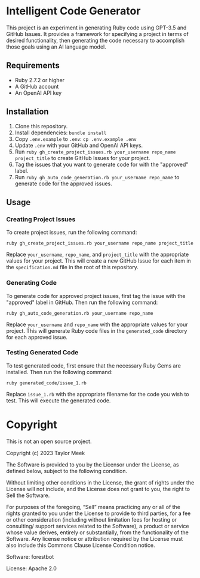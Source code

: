 # Intelligent Code Generator

This project is an experiment in generating Ruby code using GPT-3.5 and GitHub Issues. It provides a framework for specifying a project in terms of desired functionality, then generating the code necessary to accomplish those goals using an AI language model.

## Requirements

- Ruby 2.7.2 or higher
- A GitHub account
- An OpenAI API key

## Installation

1. Clone this repository.
2. Install dependencies: `bundle install`
3. Copy `.env.example` to `.env`: `cp .env.example .env`
4. Update `.env` with your GitHub and OpenAI API keys.
5. Run `ruby gh_create_project_issues.rb your_username repo_name project_title` to create GitHub Issues for your project.
6. Tag the issues that you want to generate code for with the "approved" label.
7. Run `ruby gh_auto_code_generation.rb your_username repo_name` to generate code for the approved issues.

## Usage

### Creating Project Issues

To create project issues, run the following command:
```
ruby gh_create_project_issues.rb your_username repo_name project_title
```

Replace `your_username`, `repo_name`, and `project_title` with the appropriate values for your project. This will create a new GitHub Issue for each item in the `specification.md` file in the root of this repository.

### Generating Code

To generate code for approved project issues, first tag the issue with the "approved" label in GitHub. Then run the following command:

```
ruby gh_auto_code_generation.rb your_username repo_name
```

Replace `your_username` and `repo_name` with the appropriate values for your project. This will generate Ruby code files in the `generated_code` directory for each approved issue.

### Testing Generated Code

To test generated code, first ensure that the necessary Ruby Gems are installed. Then run the following command:

```
ruby generated_code/issue_1.rb
```

Replace `issue_1.rb` with the appropriate filename for the code you wish to test. This will execute the generated code.


# Copyright

This is not an open source project.

Copyright (c) 2023 Taylor Meek

The Software is provided to you by the Licensor under the License, as defined
below, subject to the following condition.

Without limiting other conditions in the License, the grant of rights under the
License will not include, and the License does not grant to you, the right to
Sell the Software.

For purposes of the foregoing, “Sell” means practicing any or all of the rights
granted to you under the License to provide to third parties, for a fee or
other consideration (including without limitation fees for hosting or
consulting/ support services related to the Software), a product or service
whose value derives, entirely or substantially, from the functionality of the
Software. Any license notice or attribution required by the License must also
include this Commons Clause License Condition notice.

Software: forestbot

License: Apache 2.0
